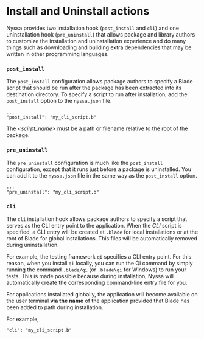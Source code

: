 # Install and Uninstall actions

Nyssa provides two installation hook (`post_install` and `cli`) and one uninstallation hook (`pre_uninstall`) that allows package and library authors to customize the installation and uninstallation experience and do many things such as downloading and building extra dependencies that may be written in other programming languages.

### `post_install`

The `post_install` configuration allows package authors to specify a Blade script that should be run after the package has been extracted into its destination directory. To specify a script to run after installation, add the `post_install` option to the `nyssa.json` file.

```
...
"post_install": "my_cli_script.b"
```

The _<scirpt_name>_ must be a path or filename relative to the root of the package.

### `pre_uninstall`

The `pre_uninstall` configuration is much like the `post_install` configuration, except that it runs just before a package is uninstalled. You can add it to the `nyssa.json` file in the same way as the `post_install` option.

```
...
"pre_uninstall": "my_cli_script.b"
```

### `cli`

The `cli` installation hook allows package authors to specify a script that serves as the CLI entry point to the application. When the _CLI_ script is specified, a CLI entry will be created at `.blade` for local installations or at the root of Blade for global installations. This files will be automatically removed during uninstallation.

For example, the testing framework `qi` specifies a CLI entry point. For this reason, when you install `qi` locally, you can run the Qi command by simply running the command `.blade/qi` (or `.blade\qi` for Windows) to run your tests. This is made possible because during installation, Nyssa will automatically create the corresponding command-line entry file for you.

For applications installated globally, the application will become available on the user terminal **via the name** of the application provided that Blade has been added to path during installation.

For example,

```
"cli": "my_cli_script.b"
```
